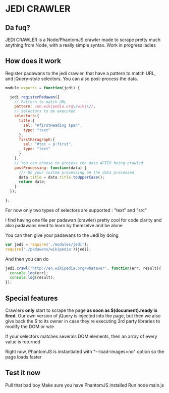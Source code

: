 JEDI CRAWLER
================================

Da fuq?
-------------------------

JEDI CRAWLER is a Node/PhantomJS crawler made to scrape pretty much anything from Node, with a really simple syntax. Work in progress ladies

How does it work
-------------------------
Register padawans to the jedi crawler, that have a pattern to match URL, and jQuery-style selectors. You can also post-process the data.

```javascript
module.exports = function(jedi) {

  jedi.registerPadawan({
    // Pattern to match URL
    pattern: /en.wikipedia.org\/wiki\//,
    // Selectors to be executed
    selectors:{
      title:{
        sel: "#firstHeading span",
        type: "text"
      },
      firstParagraph:{
        sel: "#toc ~ p:first",
        type: "text"
      }
    },
    // You can choose to process the data AFTER being crawled.
    postProcessing: function(data) {
      /// Do your custom processing on the data processed
      data.title = data.title.toUpperCase();
      return data;
    }
  });

};
```

For now only two types of selectors are supported : "text" and "src"

I find having one file per padawan (crawler) pretty cool for code clarity and also padawans need to learn by themselve and be alone

You can then give your padawans to the Jedi by doing

```javascript
var jedi = require('./modules/jedi');
require('./padawans/wikipedia')(jedi);
```

And then you can do

```javascript
jedi.crawl('http://en.wikipedia.org/whatever', function(err, result){
  console.log(err);
  console.log(result);
});
```


Special features
-----------------

Crawlers **only** start to scrape the page **as soon as $(document).ready is fired**. Our own version of jQuery is injected into the page, but then we also give back the $ to its owner in case they're executing 3rd party libraries to modify the DOM or w/e

If your selectors matches severals DOM elements, then an array of every value is returned

Right now, PhantomJS is instantiated with "--load-images=no" option so the page loads faster

Test it now
-----------------
Pull that bad boy
Make sure you have PhantomJS installed
Run node main.js